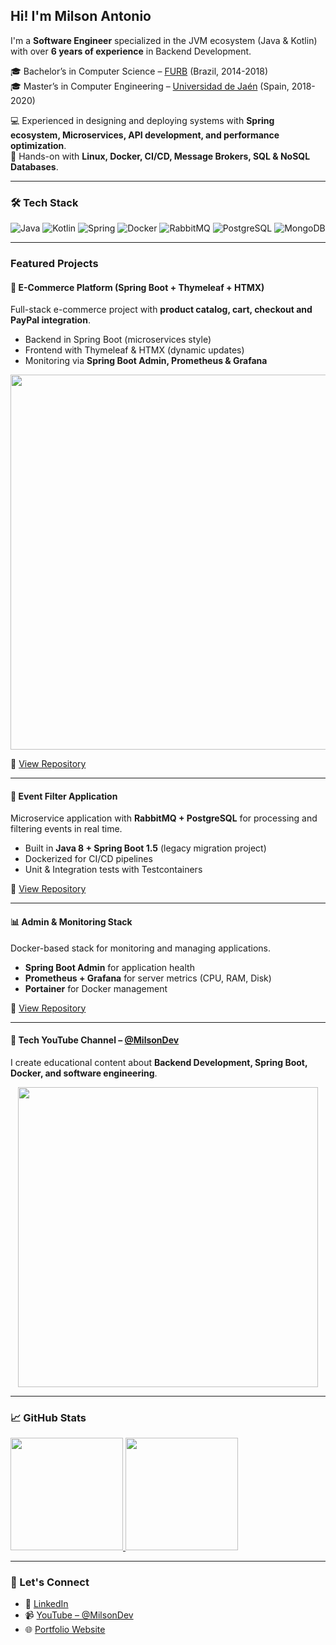 <h2>Hi! I'm Milson Antonio</h2>

I'm a **Software Engineer** specialized in the JVM ecosystem (Java & Kotlin) with over **6 years of experience** in Backend Development.  

🎓 Bachelor’s in Computer Science – [FURB](https://furb.br) (Brazil, 2014-2018)  
🎓 Master’s in Computer Engineering – [Universidad de Jaén](https://ujaen.es) (Spain, 2018-2020)  

💻 Experienced in designing and deploying systems with **Spring ecosystem, Microservices, API development, and performance optimization**.  
🐳 Hands-on with **Linux, Docker, CI/CD, Message Brokers, SQL & NoSQL Databases**.  

---

### 🛠️ Tech Stack
![Java](https://img.shields.io/badge/java-%23ED8B00.svg?style=for-the-badge&logo=java&logoColor=white)
![Kotlin](https://img.shields.io/badge/kotlin-%237F52FF.svg?style=for-the-badge&logo=kotlin&logoColor=white)
![Spring](https://img.shields.io/badge/spring-%236DB33F.svg?style=for-the-badge&logo=spring&logoColor=white)
![Docker](https://img.shields.io/badge/docker-%230db7ed.svg?style=for-the-badge&logo=docker&logoColor=white)
![RabbitMQ](https://img.shields.io/badge/RabbitMQ-%23FF6600.svg?style=for-the-badge&logo=rabbitmq&logoColor=white)
![PostgreSQL](https://img.shields.io/badge/postgresql-%23316192.svg?style=for-the-badge&logo=postgresql&logoColor=white)
![MongoDB](https://img.shields.io/badge/mongodb-%2347A248.svg?style=for-the-badge&logo=mongodb&logoColor=white)

---

### Featured Projects

#### 🛒 E-Commerce Platform (Spring Boot + Thymeleaf + HTMX)
Full-stack e-commerce project with **product catalog, cart, checkout and PayPal integration**.  
- Backend in Spring Boot (microservices style)  
- Frontend with Thymeleaf & HTMX (dynamic updates)  
- Monitoring via **Spring Boot Admin, Prometheus & Grafana**  
<p align="center">
  <img src="https://raw.githubusercontent.com/milson-antonio/ecommerce-project/main/docs/screenshot.png" width="600"/>
</p>

🔗 [View Repository](https://github.com/milson-antonio/ecommerce-project)  

---

#### 📡 Event Filter Application
Microservice application with **RabbitMQ + PostgreSQL** for processing and filtering events in real time.  
- Built in **Java 8 + Spring Boot 1.5** (legacy migration project)  
- Dockerized for CI/CD pipelines  
- Unit & Integration tests with Testcontainers  

🔗 [View Repository](https://github.com/milson-antonio/event-filter-application)

---

#### 📊 Admin & Monitoring Stack
Docker-based stack for monitoring and managing applications.  
- **Spring Boot Admin** for application health  
- **Prometheus + Grafana** for server metrics (CPU, RAM, Disk)  
- **Portainer** for Docker management  

🔗 [View Repository](https://github.com/milson-antonio/spring-admin-monitoring)

---

#### 🎥 Tech YouTube Channel – [@MilsonDev](https://www.youtube.com/@milson-antonio)
I create educational content about **Backend Development, Spring Boot, Docker, and software engineering**.  

<p align="center">
  <a href="https://www.youtube.com/@milson-antonio">
    <img src="https://img.youtube.com/vi/dQw4w9WgXcQ/0.jpg" width="480" />
  </a>
</p>

---

### 📈 GitHub Stats
<a href="https://github.com/milson-antonio">
  <img height="180em" src="https://github-readme-stats.vercel.app/api?username=milson-antonio&theme=buefy&show_icons=true" />
</a>
<a href="https://github.com/milson-antonio">
  <img height="180em" src="https://github-readme-stats.vercel.app/api/top-langs/?username=milson-antonio&layout=compact&theme=buefy" />
</a>

---

### 📡 Let's Connect
- 🔗 [LinkedIn](https://www.linkedin.com/in/milson-antonio)  
- 📹 [YouTube – @MilsonDev](https://www.youtube.com/@MilsonDev)  
- 🌐 [Portfolio Website](https://milson-antonio.github.io/dev/)  
